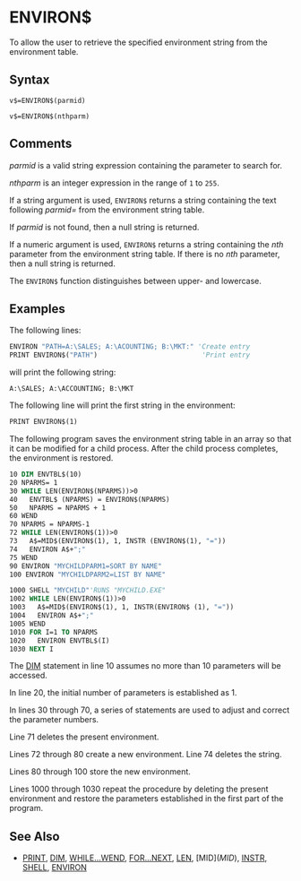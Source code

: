 # ENVIRON$

To allow the user to retrieve the specified environment string from the environment table.

## Syntax

`v$=ENVIRON$(parmid)`

`v$=ENVIRON$(nthparm)`

## Comments

*parmid* is a valid string expression containing the parameter to search for.

*nthparm* is an integer expression in the range of `1` to `255`.

If a string argument is used, `ENVIRON$` returns a string containing the text following *parmid=* from the environment string table.

If *parmid* is not found, then a null string is returned.

If a numeric argument is used, `ENVIRON$` returns a string containing the *nth* parameter from the environment string table. If there is no *nth* parameter, then a null string is returned.

The `ENVIRON$` function distinguishes between upper- and lowercase.

## Examples

The following lines:

```vb
ENVIRON "PATH=A:\SALES; A:\ACOUNTING; B:\MKT:" 'Create entry
PRINT ENVIRON$("PATH")                          'Print entry
```

will print the following string:

`A:\SALES; A:\ACCOUNTING; B:\MKT`

The following line will print the first string in the environment:

```vb
PRINT ENVIRON$(1)
```

The following program saves the environment string table in an array so that it can be modified for a child process. After the child process completes, the environment is restored.

```vb
10 DIM ENVTBL$(10)
20 NPARMS= 1 
30 WHILE LEN(ENVIRON$(NPARMS))>0
40   ENVTBL$ (NPARMS) = ENVIRON$(NPARMS)
50   NPARMS = NPARMS + 1
60 WEND
70 NPARMS = NPARMS-1 
72 WHILE LEN(ENVIRON$(1))>0
73   A$=MID$(ENVIRON$(1), 1, INSTR (ENVIRON$(1), "="))
74   ENVIRON A$+";" 
75 WEND
90 ENVIRON "MYCHILDPARM1=SORT BY NAME"
100 ENVIRON "MYCHILDPARM2=LIST BY NAME"

1000 SHELL "MYCHILD"'RUNS "MYCHILD.EXE"
1002 WHILE LEN(ENVIRON$(1))>0
1003   A$=MID$(ENVIRON$(1), 1, INSTR(ENVIRON$ (1), "="))
1004   ENVIRON A$+";" 
1005 WEND
1010 FOR I=1 TO NPARMS
1020   ENVIRON ENVTBL$(I)
1030 NEXT I
```

The [DIM](DIM) statement in line 10 assumes no more than 10 parameters will be accessed.

In line 20, the initial number of parameters is established as 1.

In lines 30 through 70, a series of statements are used to adjust and correct  the parameter numbers.

Line 71 deletes the present environment.

Lines 72 through 80 create a new environment. Line 74 deletes the string.

Lines 80 through 100 store the new environment.

Lines 1000 through 1030 repeat the procedure by deleting the present environment and restore the parameters established in the first part of the program.

## See Also

* [PRINT](PRINT), [DIM](DIM), [WHILE...WEND](WHILE...WEND), [FOR...NEXT](FOR...NEXT), [LEN](LEN), [MID$](MID$), [INSTR](INSTR), [SHELL](SHELL), [ENVIRON](ENVIRON)
